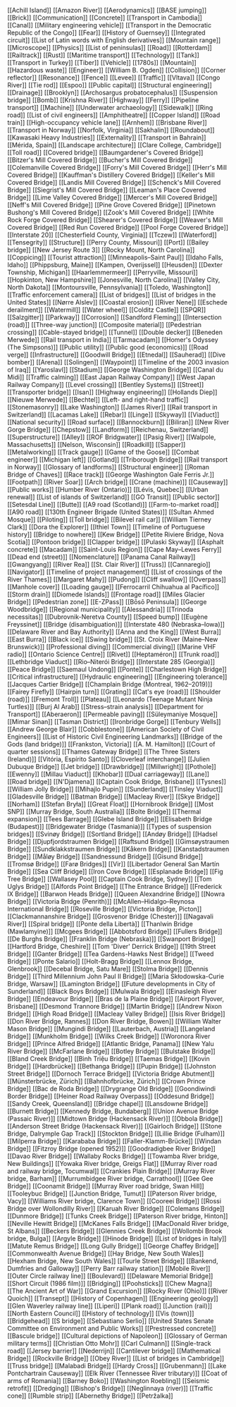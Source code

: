 [[Achill Island]]
[[Amazon River]]
[[Aerodynamics]]
[[BASE jumping]]
[[Brick]]
[[Communication]]
[[Concrete]]
[[Transport in Cambodia]]
[[Canal]]
[[Military engineering vehicle]]
[[Transport in the Democratic Republic of the Congo]]
[[Fear]]
[[History of Guernsey]]
[[Integrated circuit]]
[[List of Latin words with English derivatives]]
[[Mountain range]]
[[Microscope]]
[[Physics]]
[[List of peninsulas]]
[[Road]]
[[Rotterdam]]
[[Railtrack]]
[[Rust]]
[[Maritime transport]]
[[Technology]]
[[Tank]]
[[Transport in Turkey]]
[[Tiber]]
[[Vehicle]]
[[1780s]]
[[Mountain]]
[[Hazardous waste]]
[[Engineer]]
[[William B. Ogden]]
[[Collision]]
[[Corner reflector]]
[[Resonance]]
[[Fence]]
[[Levee]]
[[Traffic]]
[[Vltava]]
[[Congo River]]
[[Tie rod]]
[[Espoo]]
[[Public capital]]
[[Structural engineering]]
[[Drainage]]
[[Brooklyn]]
[[Archosargus probatocephalus]]
[[Suspension bridge]]
[[Bomb]]
[[Krishna River]]
[[Highway]]
[[Ferry]]
[[Pipeline transport]]
[[Machine]]
[[Underwater archaeology]]
[[Sidewalk]]
[[Ring road]]
[[List of civil engineers]]
[[Amphitheatre]]
[[Copper Island]]
[[Road train]]
[[High-occupancy vehicle lane]]
[[Arnhem]]
[[Brisbane River]]
[[Transport in Norway]]
[[Norfolk, Virginia]]
[[Sakhalin]]
[[Roundabout]]
[[Kawasaki Heavy Industries]]
[[Externality]]
[[Transport in Bahrain]]
[[Mérida, Spain]]
[[Landscape architecture]]
[[Clare College, Cambridge]]
[[Toll road]]
[[Covered bridge]]
[[Baumgardener's Covered Bridge]]
[[Bitzer's Mill Covered Bridge]]
[[Bucher's Mill Covered Bridge]]
[[Colemanville Covered Bridge]]
[[Forry's Mill Covered Bridge]]
[[Herr's Mill Covered Bridge]]
[[Kauffman's Distillery Covered Bridge]]
[[Keller's Mill Covered Bridge]]
[[Landis Mill Covered Bridge]]
[[Schenck's Mill Covered Bridge]]
[[Siegrist's Mill Covered Bridge]]
[[Leaman's Place Covered Bridge]]
[[Lime Valley Covered Bridge]]
[[Mercer's Mill Covered Bridge]]
[[Neff's Mill Covered Bridge]]
[[Pine Grove Covered Bridge]]
[[Pinetown Bushong's Mill Covered Bridge]]
[[Zook's Mill Covered Bridge]]
[[White Rock Forge Covered Bridge]]
[[Shearer's Covered Bridge]]
[[Weaver's Mill Covered Bridge]]
[[Red Run Covered Bridge]]
[[Pool Forge Covered Bridge]]
[[Interstate 20]]
[[Chesterfield County, Virginia]]
[[Tczew]]
[[Waterford]]
[[Tensegrity]]
[[Structure]]
[[Perry County, Missouri]]
[[Port]]
[[Bailey bridge]]
[[New Jersey Route 3]]
[[Rocky Mount, North Carolina]]
[[Coppicing]]
[[Tourist attraction]]
[[Minneapolis–Saint Paul]]
[[Idaho Falls, Idaho]]
[[Phippsburg, Maine]]
[[Kampen, Overijssel]]
[[Heusden]]
[[Dexter Township, Michigan]]
[[Haarlemmermeer]]
[[Perryville, Missouri]]
[[Hopkinton, New Hampshire]]
[[Jonesville, North Carolina]]
[[Valley City, North Dakota]]
[[Montoursville, Pennsylvania]]
[[Toledo, Washington]]
[[Traffic enforcement camera]]
[[List of bridges]]
[[List of bridges in the United States]]
[[Nørre Alslev]]
[[Coastal erosion]]
[[River Nene]]
[[Eschede derailment]]
[[Watermill]]
[[Water wheel]]
[[Colditz Castle]]
[[SPQR]]
[[Salzgitter]]
[[Parkway]]
[[Corrosion]]
[[Sandford Fleming]]
[[Intersection (road)]]
[[Three-way junction]]
[[Composite material]]
[[Pedestrian crossing]]
[[Cable-stayed bridge]]
[[Tunnel]]
[[Double decker]]
[[Beneden Merwede]]
[[Rail transport in India]]
[[Tarmacadam]]
[[Homer's Odyssey (The Simpsons)]]
[[Public utility]]
[[Public good (economics)]]
[[Road verge]]
[[Infrastructure]]
[[Goodwill Bridge]]
[[Etnedal]]
[[Sauherad]]
[[Dive bomber]]
[[Arena]]
[[Solingen]]
[[Waypoint]]
[[Timeline of the 2003 invasion of Iraq]]
[[Yaroslavl]]
[[Stadium]]
[[George Washington Bridge]]
[[Canal du Midi]]
[[Traffic calming]]
[[East Japan Railway Company]]
[[West Japan Railway Company]]
[[Level crossing]]
[[Bentley Systems]]
[[Street]]
[[Transporter bridge]]
[[Isan]]
[[Highway engineering]]
[[Hollands Diep]]
[[Nieuwe Merwede]]
[[Bechtel]]
[[Left- and right-hand traffic]]
[[Stonemasonry]]
[[Lake Washington]]
[[James River]]
[[Rail transport in Switzerland]]
[[Lacamas Lake]]
[[Rebar]]
[[Linge]]
[[Skyway]]
[[Viaduct]]
[[National security]]
[[Road surface]]
[[Bannockburn]]
[[Biliran]]
[[New River Gorge Bridge]]
[[Chepstow]]
[[Landform]]
[[Reichenau, Switzerland]]
[[Superstructure]]
[[Alley]]
[[ROF Bridgwater]]
[[Pasig River]]
[[Walpole, Massachusetts]]
[[Nelson, Wisconsin]]
[[Roadkill]]
[[Sapper]]
[[Metalworking]]
[[Track gauge]]
[[Game of the Goose]]
[[Combat engineer]]
[[Michigan left]]
[[Gotland]]
[[Triborough Bridge]]
[[Rail transport in Norway]]
[[Glossary of landforms]]
[[Structural engineer]]
[[Roman Bridge of Chaves]]
[[Race track]]
[[George Washington Gale Ferris Jr.]]
[[Footpath]]
[[River Soar]]
[[Arch bridge]]
[[Crane (machine)]]
[[Causeway]]
[[Public works]]
[[Humber River (Ontario)]]
[[Lévis, Quebec]]
[[Urban renewal]]
[[List of islands of Switzerland]]
[[GO Transit]]
[[Public sector]]
[[Setesdal Line]]
[[Butte]]
[[A9 road (Scotland)]]
[[Farm-to-market road]]
[[A90 road]]
[[130th Engineer Brigade (United States)]]
[[Sultan Ahmed Mosque]]
[[Piloting]]
[[Toll bridge]]
[[Bilevel rail car]]
[[William Tierney Clark]]
[[Dora the Explorer]]
[[Ithiel Town]]
[[Timeline of Portuguese history]]
[[Bridge to nowhere]]
[[Kew Bridge]]
[[Petite Riviere Bridge, Nova Scotia]]
[[Pontoon bridge]]
[[Clapper bridge]]
[[Pulaski Skyway]]
[[Asphalt concrete]]
[[Macadam]]
[[Saint-Louis Region]]
[[Cape May–Lewes Ferry]]
[[Dead end (street)]]
[[Nomenclature]]
[[Panama Canal Railway]]
[[Gwangyang]]
[[River Rea]]
[[St. Clair River]]
[[Truss]]
[[Cannaregio]]
[[Navigator]]
[[Timeline of project management]]
[[List of crossings of the River Thames]]
[[Margaret Mahy]]
[[Pudong]]
[[Cliff swallow]]
[[Overpass]]
[[Manhole cover]]
[[Loading gauge]]
[[Ferrocarril Chihuahua al Pacífico]]
[[Storm drain]]
[[Diomede Islands]]
[[Frontage road]]
[[Miles Glacier Bridge]]
[[Pedestrian zone]]
[[E-ZPass]]
[[Bōsō Peninsula]]
[[George Woodbridge]]
[[Regional municipality]]
[[Alessandria]]
[[Trinoda necessitas]]
[[Dubrovnik-Neretva County]]
[[Speed bump]]
[[Eugène Freyssinet]]
[[Bridge (disambiguation)]]
[[Interstate 480 (Nebraska–Iowa)]]
[[Delaware River and Bay Authority]]
[[Anna and the King]]
[[West Burra]]
[[East Burra]]
[[Black ice]]
[[Swing bridge]]
[[St. Croix River (Maine–New Brunswick)]]
[[Professional diving]]
[[Commercial diving]]
[[Marine VHF radio]]
[[Ontario Science Centre]]
[[Rivet]]
[[Heptaméron]]
[[Trunk road]]
[[Lethbridge Viaduct]]
[[Rio–Niterói Bridge]]
[[Interstate 285 (Georgia)]]
[[Peace Bridge]]
[[Saemaul Undong]]
[[Ponte]]
[[Charlestown High Bridge]]
[[Critical infrastructure]]
[[Hydraulic engineering]]
[[Engineering tolerance]]
[[Jacques Cartier Bridge]]
[[Champlain Bridge (Montreal, 1962–2019)]]
[[Fairey Firefly]]
[[Hairpin turn]]
[[Grating]]
[[Cat's eye (road)]]
[[Shoulder (road)]]
[[Fremont Troll]]
[[Plateau]]
[[Leonardo (Teenage Mutant Ninja Turtles)]]
[[Burj Al Arab]]
[[Stress–strain analysis]]
[[Department for Transport]]
[[Aberaeron]]
[[Permeable paving]]
[[Süleymaniye Mosque]]
[[Mimar Sinan]]
[[Tasman District]]
[[Ironbridge Gorge]]
[[Tenbury Wells]]
[[Andrew George Blair]]
[[Cobblestone]]
[[American Society of Civil Engineers]]
[[List of Historic Civil Engineering Landmarks]]
[[Bridge of the Gods (land bridge)]]
[[Frankston, Victoria]]
[[A. M. Hamilton]]
[[Court of quarter sessions]]
[[Thames Gateway Bridge]]
[[The Three Sisters (Ireland)]]
[[Vitória, Espírito Santo]]
[[Cloverleaf interchange]]
[[Julien Dubuque Bridge]]
[[Jet bridge]]
[[Drawbridge]]
[[Millwright]]
[[Pothole]]
[[Ewenny]]
[[Millau Viaduct]]
[[Khobar]]
[[Dual carriageway]]
[[Lane]]
[[Road bridge]]
[[N'Djamena]]
[[Captain Cook Bridge, Brisbane]]
[[Tysnes]]
[[William Jolly Bridge]]
[[Mihajlo Pupin]]
[[Sunderland]]
[[Tinsley Viaduct]]
[[Gladesville Bridge]]
[[Batman Bridge]]
[[Macleay River]]
[[Skye Bridge]]
[[Norham]]
[[Stefan Bryła]]
[[Great Float]]
[[Hornibrook Bridge]]
[[Most SNP]]
[[Murray Bridge, South Australia]]
[[Bolte Bridge]]
[[Thermal expansion]]
[[Tees Barrage]]
[[Glebe Island Bridge]]
[[Elisabeth Bridge (Budapest)]]
[[Bridgewater Bridge (Tasmania)]]
[[Types of suspension bridges]]
[[Svinøy Bridge]]
[[Sortland Bridge]]
[[Andøy Bridge]]
[[Hadsel Bridge]]
[[Djupfjordstraumen Bridge]]
[[Raftsund Bridge]]
[[Gimsøystraumen Bridge]]
[[Sundklakkstraumen Bridge]]
[[Kåkern Bridge]]
[[Kanstadstraumen Bridge]]
[[Måløy Bridge]]
[[Sandnessund Bridge]]
[[Gisund Bridge]]
[[Tromsø Bridge]]
[[Farø Bridges]]
[[Vir]]
[[Libertador General San Martín Bridge]]
[[Sea Cliff Bridge]]
[[Iron Cove Bridge]]
[[Esplanade Bridge]]
[[Fig Tree Bridge]]
[[Wallasey Pool]]
[[Captain Cook Bridge, Sydney]]
[[Tom Uglys Bridge]]
[[Alfords Point Bridge]]
[[The Entrance Bridge]]
[[Frederick IX Bridge]]
[[Barwon Heads Bridge]]
[[Queen Alexandrine Bridge]]
[[Nowra Bridge]]
[[Victoria Bridge (Penrith)]]
[[McAllen–Hidalgo–Reynosa International Bridge]]
[[Roseville Bridge]]
[[Victoria Bridge, Picton]]
[[Clackmannanshire Bridge]]
[[Grosvenor Bridge (Chester)]]
[[Nagavali River]]
[[Spiral bridge]]
[[Ponte della Libertà]]
[[Thanlwin Bridge (Mawlamyine)]]
[[Mcgees Bridge]]
[[Abbotsford Bridge]]
[[Fullers Bridge]]
[[De Burghs Bridge]]
[[Franklin Bridge (Nebraska)]]
[[Swanport Bridge]]
[[Hartford Bridge, Cheshire]]
[[Tom 'Diver' Derrick Bridge]]
[[19th Street Bridge]]
[[Ganter Bridge]]
[[Tea Gardens-Hawks Nest Bridge]]
[[Tweed Bridge]]
[[Ponte Salario]]
[[Holt-Bragg Bridge]]
[[Lennox Bridge, Glenbrook]]
[[Decebal Bridge, Satu Mare]]
[[Stolma Bridge]]
[[Dennis Bridge]]
[[Third Millennium John Paul II Bridge]]
[[Maria Skłodowska-Curie Bridge, Warsaw]]
[[Lamington Bridge]]
[[Future developments in City of Sunderland]]
[[Black Boys Bridge]]
[[Mulwala Bridge]]
[[Einasleigh River Bridge]]
[[Endeavour Bridge]]
[[Bras de la Plaine Bridge]]
[[Airport Flyover, Brisbane]]
[[Desmond Trannore Bridge]]
[[Martin Bridge]]
[[Andrew Nixon Bridge]]
[[High Road Bridge]]
[[Macleay Valley Bridge]]
[[Isis River Bridge]]
[[Don River Bridge, Rannes]]
[[Don River Bridge, Bowen]]
[[William Walter Mason Bridge]]
[[Mungindi Bridge]]
[[Lauterbach, Austria]]
[[Langeland Bridge]]
[[Munkholm Bridge]]
[[Wilks Creek Bridge]]
[[Woronora River Bridge]]
[[Prince Alfred Bridge]]
[[Atlantic Bridge, Panama]]
[[New Yalu River Bridge]]
[[McFarlane Bridge]]
[[Botley Bridge]]
[[Bulstake Bridge]]
[[Bland Creek Bridge]]
[[Bình Triệu Bridge]]
[[Taemas Bridge]]
[[Kovin Bridge]]
[[Hardbrücke]]
[[Bethanga Bridge]]
[[Pupin Bridge]]
[[Johnston Street Bridge]]
[[Dornoch Terrace Bridge]]
[[Victoria Bridge Abutment]]
[[Münsterbrücke, Zürich]]
[[Bahnhofbrücke, Zürich]]
[[Crown Prince Bridge]]
[[Bac de Roda Bridge]]
[[Drygrange Old Bridge]]
[[Goondiwindi Border Bridge]]
[[Heiner Road Railway Overpass]]
[[Oddesund Bridge]]
[[Sandy Creek, Queensland]]
[[Bridge chapel]]
[[Lansdowne Bridge]]
[[Burnett Bridge]]
[[Kennedy Bridge, Bundaberg]]
[[Union Avenue Bridge (Passaic River)]]
[[Midtown Bridge (Hackensack River)]]
[[Obbola Bridge]]
[[Anderson Street Bridge (Hackensack River)]]
[[Gairloch Bridge]]
[[Stone Bridge, Dalrymple Gap Track]]
[[Stockton Bridge]]
[[Lillie Bridge (Fulham)]]
[[Milperra Bridge]]
[[Karababa Bridge]]
[[Faller-Klamm-Brücke]]
[[Windan Bridge]]
[[Fitzroy Bridge (opened 1952)]]
[[Goodradigbee River Bridge]]
[[Davao River Bridge]]
[[Wallaby Rocks Bridge]]
[[Towamba River bridge, New Buildings]]
[[Yowaka River bridge, Greigs Flat]]
[[Murray River road and railway bridge, Tocumwal]]
[[Crankies Plain Bridge]]
[[Murray River bridge, Barham]]
[[Murrumbidgee River bridge, Carrathool]]
[[Gee Gee Bridge]]
[[Coonamit Bridge]]
[[Murray River road bridge, Swan Hill]]
[[Tooleybuc Bridge]]
[[Junction Bridge, Tumut]]
[[Paterson River bridge, Vacy]]
[[Williams River bridge, Clarence Town]]
[[Cooreei Bridge]]
[[Rossi Bridge over Wollondilly River]]
[[Karuah River Bridge]]
[[Colemans Bridge]]
[[Dunmore Bridge]]
[[Tunks Creek Bridge]]
[[Paterson River bridge, Hinton]]
[[Neville Hewitt Bridge]]
[[McKanes Falls Bridge]]
[[MacDonald River bridge, St Albans]]
[[Beckers Bridge]]
[[Glennies Creek Bridge]]
[[Wollombi Brook bridge, Bulga]]
[[Argyle Bridge]]
[[Hinode Bridge]]
[[List of bridges in Italy]]
[[Matute Remus Bridge]]
[[Long Gully Bridge]]
[[George Chaffey Bridge]]
[[Commonwealth Avenue Bridge]]
[[Hay Bridge, New South Wales]]
[[Hexham Bridge, New South Wales]]
[[Tourle Street Bridge]]
[[Bankend, Dumfries and Galloway]]
[[Perry Barr railway station]]
[[Mobile River]]
[[Outer Circle railway line]]
[[Boulevard]]
[[Delaware Memorial Bridge]]
[[Short Circuit (1986 film)]]
[[Bridging]]
[[Poohsticks]]
[[Chew Magna]]
[[The Ancient Art of War]]
[[Grand Excursion]]
[[Rocky River (Ohio)]]
[[River Quoich]]
[[Transept]]
[[History of Copenhagen]]
[[Engineering geology]]
[[Glen Waverley railway line]]
[[Liperi]]
[[Plank road]]
[[Junction (rail)]]
[[North Eastern Council]]
[[History of technology]]
[[Vis (town)]]
[[Bridgehead]]
[[S bridge]]
[[Sebastiano Serlio]]
[[United States Senate Committee on Environment and Public Works]]
[[Prestressed concrete]]
[[Bascule bridge]]
[[Cultural depictions of Napoleon]]
[[Glossary of German military terms]]
[[Christian Otto Mohr]]
[[Carl Culmann]]
[[Single-track road]]
[[Jersey barrier]]
[[Nederrijn]]
[[Cantilever bridge]]
[[Mathematical Bridge]]
[[Rockville Bridge]]
[[Obey River]]
[[List of bridges in Cambridge]]
[[Truss bridge]]
[[Malabadi Bridge]]
[[Hardy Cross]]
[[Grubenmann]]
[[Lake Pontchartrain Causeway]]
[[Elk River (Tennessee River tributary)]]
[[Coat of arms of Romania]]
[[Barney Boko]]
[[Washington Roebling]]
[[Seismic retrofit]]
[[Dredging]]
[[Bishop's Bridge]]
[[Neglinnaya (river)]]
[[Traffic cone]]
[[Rumble strip]]
[[Abernethy Bridge]]
[[Petržalka]]
